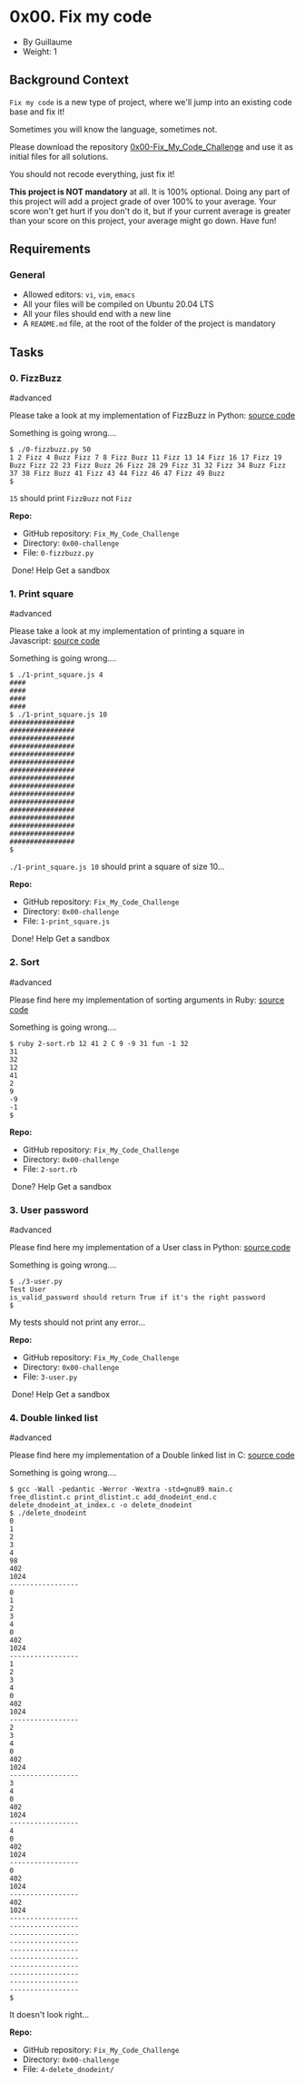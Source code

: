 0x00. Fix my code
=================

-   By Guillaume
-   Weight: 1

Background Context
------------------

`Fix my code` is a new type of project, where we'll jump into an existing code base and fix it!

Sometimes you will know the language, sometimes not.

Please download the repository [0x00-Fix_My_Code_Challenge](https://github.com/holbertonschool/0x00-Fix_My_Code_Challenge "0x00-Fix_My_Code_Challenge") and use it as initial files for all solutions.

You should not recode everything, just fix it!

**This project is NOT mandatory** at all. It is 100% optional. Doing any part of this project will add a project grade of over 100% to your average. Your score won't get hurt if you don't do it, but if your current average is greater than your score on this project, your average might go down. Have fun!

Requirements
------------

### General

-   Allowed editors: `vi`, `vim`, `emacs`
-   All your files will be compiled on Ubuntu 20.04 LTS
-   All your files should end with a new line
-   A `README.md` file, at the root of the folder of the project is mandatory

Tasks
-----

### 0\. FizzBuzz

#advanced

Please take a look at my implementation of FizzBuzz in Python: [source code](https://github.com/holbertonschool/0x00-Fix_My_Code_Challenge/blob/master/0-fizzbuzz.py "source code")

Something is going wrong....

```
$ ./0-fizzbuzz.py 50
1 2 Fizz 4 Buzz Fizz 7 8 Fizz Buzz 11 Fizz 13 14 Fizz 16 17 Fizz 19 Buzz Fizz 22 23 Fizz Buzz 26 Fizz 28 29 Fizz 31 32 Fizz 34 Buzz Fizz 37 38 Fizz Buzz 41 Fizz 43 44 Fizz 46 47 Fizz 49 Buzz
$

```

`15` should print `FizzBuzz` not `Fizz`

**Repo:**

-   GitHub repository: `Fix_My_Code_Challenge`
-   Directory: `0x00-challenge`
-   File: `0-fizzbuzz.py`

 Done! Help Get a sandbox

### 1\. Print square

#advanced

Please take a look at my implementation of printing a square in Javascript: [source code](https://github.com/holbertonschool/0x00-Fix_My_Code_Challenge/blob/master/1-print_square.js "source code")

Something is going wrong....

```
$ ./1-print_square.js 4
####
####
####
####
$ ./1-print_square.js 10
################
################
################
################
################
################
################
################
################
################
################
################
################
################
################
################
$

```

`./1-print_square.js 10` should print a square of size 10...

**Repo:**

-   GitHub repository: `Fix_My_Code_Challenge`
-   Directory: `0x00-challenge`
-   File: `1-print_square.js`

 Done! Help Get a sandbox

### 2\. Sort

#advanced

Please find here my implementation of sorting arguments in Ruby: [source code](https://github.com/holbertonschool/0x00-Fix_My_Code_Challenge/blob/master/2-sort.rb "source code")

Something is going wrong....

```
$ ruby 2-sort.rb 12 41 2 C 9 -9 31 fun -1 32
31
32
12
41
2
9
-9
-1
$

```

**Repo:**

-   GitHub repository: `Fix_My_Code_Challenge`
-   Directory: `0x00-challenge`
-   File: `2-sort.rb`

 Done? Help Get a sandbox

### 3\. User password

#advanced

Please find here my implementation of a User class in Python: [source code](https://github.com/holbertonschool/0x00-Fix_My_Code_Challenge/blob/master/3-user.py "source code")

Something is going wrong....

```
$ ./3-user.py
Test User
is_valid_password should return True if it's the right password
$

```

My tests should not print any error...

**Repo:**

-   GitHub repository: `Fix_My_Code_Challenge`
-   Directory: `0x00-challenge`
-   File: `3-user.py`

 Done! Help Get a sandbox

### 4\. Double linked list

#advanced

Please find here my implementation of a Double linked list in C: [source code](https://github.com/holbertonschool/0x00-Fix_My_Code_Challenge/tree/master/4-delete_dnodeint "source code")

Something is going wrong....

```
$ gcc -Wall -pedantic -Werror -Wextra -std=gnu89 main.c free_dlistint.c print_dlistint.c add_dnodeint_end.c delete_dnodeint_at_index.c -o delete_dnodeint
$ ./delete_dnodeint
0
1
2
3
4
98
402
1024
-----------------
0
1
2
3
4
0
402
1024
-----------------
1
2
3
4
0
402
1024
-----------------
2
3
4
0
402
1024
-----------------
3
4
0
402
1024
-----------------
4
0
402
1024
-----------------
0
402
1024
-----------------
402
1024
-----------------
-----------------
-----------------
-----------------
-----------------
-----------------
-----------------
-----------------
-----------------
-----------------
$

```

It doesn't look right...

**Repo:**

-   GitHub repository: `Fix_My_Code_Challenge`
-   Directory: `0x00-challenge`
-   File: `4-delete_dnodeint/`
